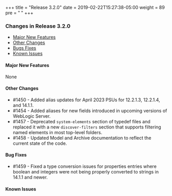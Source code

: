 +++
title = "Release 3.2.0"
date = 2019-02-22T15:27:38-05:00
weight = 89
pre = "<b> </b>"
+++


### Changes in Release 3.2.0
- [Major New Features](#major-new-features)
- [Other Changes](#other-changes)
- [Bugs Fixes](#bug-fixes)
- [Known Issues](#known-issues)


#### Major New Features
None

#### Other Changes
- #1450 - Added alias updates for April 2023 PSUs for 12.2.1.3, 12.2.1.4, and 14.1.1.
- #1454 - Added aliases for new fields introduced in upcoming versions of WebLogic Server.
- #1457 - Deprecated `system-elements` section of typedef files and replaced it with a new `discover-filters` section
          that supports filtering named elements in most top-level folders.
- #1458 - Updated Model and Archive documentation to reflect the current state of the code.

#### Bug Fixes
- #1459 - Fixed a type conversion issues for properties entries where boolean and integers were not being properly
          converted to strings in 14.1.1 and newer.

#### Known Issues
